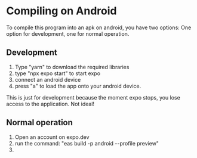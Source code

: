 # Compiling on Android

To compile this program into an apk on android, you have two options: One option for development, one for normal operation.

## Development

1. Type "yarn" to download the required libraries
2. type "npx expo start" to start expo
3. connect an android device
4. press "a" to load the app onto your android device.

This is just for development because the moment expo stops, you lose access to the application. Not ideal!

## Normal operation

1. Open an account on expo.dev
2. run the command: "eas build -p android --profile preview"
3.
